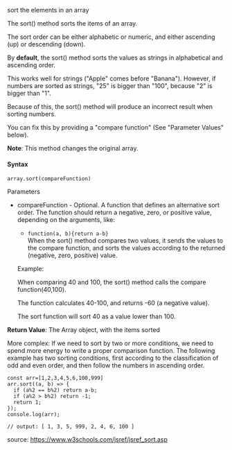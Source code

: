 sort the elements in an array

The sort() method sorts the items of an array.

The sort order can be either alphabetic or numeric, and either ascending (up) or descending (down).

By **default**, the sort() method sorts the values as strings in alphabetical and ascending order.

This works well for strings ("Apple" comes before "Banana"). However, if numbers are sorted as strings, "25" is bigger than "100", because "2" is bigger than "1".

Because of this, the sort() method will produce an incorrect result when sorting numbers.

You can fix this by providing a "compare function" (See "Parameter Values" below).

**Note**: This method changes the original array.

#### Syntax 

`array.sort(compareFunction)`

Parameters

- compareFunction	- Optional. A function that defines an alternative sort order. The function should return a negative, zero, or positive value, depending on the arguments, like:
  - `function(a, b){return a-b}`  
When the sort() method compares two values, it sends the values to the compare function, and sorts the values according to the returned (negative, zero, positive) value.

  Example:

  When comparing 40 and 100, the sort() method calls the compare function(40,100).

  The function calculates 40-100, and returns -60 (a negative value).

  The sort function will sort 40 as a value lower than 100.

**Return Value**:	The Array object, with the items sorted

More complex:
If we need to sort by two or more conditions, we need to spend more energy to write a proper comparison function. The following example has two sorting conditions, first according to the classification of odd and even order, and then follow the numbers in ascending order.

```
const arr=[1,2,3,4,5,6,100,999]
arr.sort((a, b) => {
  if (a%2 == b%2) return a-b;
  if (a%2 > b%2) return -1;
  return 1;
});
console.log(arr);

// output: [ 1, 3, 5, 999, 2, 4, 6, 100 ]
```

source: https://www.w3schools.com/jsref/jsref_sort.asp